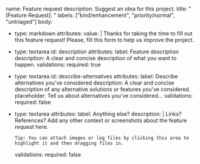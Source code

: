 name: Feature request
description: Suggest an idea for this project.
title: "[Feature Request]: "
labels: ["kind/enhancement", "priority/normal", "untriaged"]
body:

- type: markdown
  attributes:
  value: |
  Thanks for taking the time to fill out this feature request! Please, fill this form to help us improve the project.
- type: textarea
  id: description
  attributes:
  label: Feature description
  description: A clear and concise description of what you want to happen.
  validations:
  required: true
- type: textarea
  id: describe-alternatives
  attributes:
  label: Describe alternatives you've considered
  description: A clear and concise description of any alternative solutions or features you've considered.
  placeholder: Tell us about alternatives you've considered...
  validations:
  required: false
- type: textarea
  attributes:
  label: Anything else?
  description: |
  Links? References? Add any other context or screenshots about the feature request here.

      Tip: You can attach images or log files by clicking this area to highlight it and then dragging files in.

  validations:
  required: false
